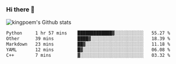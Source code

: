 ### Hi there 👋

![kingpoem's Github stats](https://github-readme-stats.vercel.app/api?username=kingpoem&show_icons=true)

  <!--START_SECTION:waka-->

```txt
Python     1 hr 57 mins    █████████████▓░░░░░░░░░░░   55.27 %
Other      39 mins         ████▓░░░░░░░░░░░░░░░░░░░░   18.39 %
Markdown   23 mins         ██▓░░░░░░░░░░░░░░░░░░░░░░   11.18 %
YAML       12 mins         █▓░░░░░░░░░░░░░░░░░░░░░░░   06.08 %
C++        7 mins          ▓░░░░░░░░░░░░░░░░░░░░░░░░   03.32 %
```

<!--END_SECTION:waka-->
<!--
**kingpoem/kingpoem** is a ✨ _special_ ✨ repository because its `README.md` (this file) appears on your GitHub profile.

Here are some ideas to get you started:

- 🔭 I’m currently working on ...
- 🌱 I’m currently learning ...
- 👯 I’m looking to collaborate on ...
- 🤔 I’m looking for help with ...
- 💬 Ask me about ...
- 📫 How to reach me: ...
- 😄 Pronouns: ...
- ⚡ Fun fact: ...
-->
